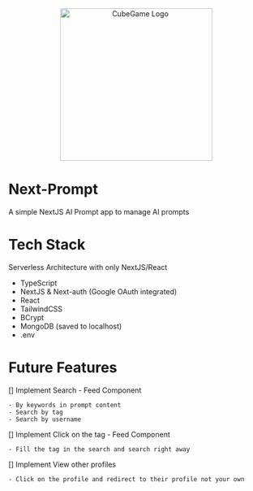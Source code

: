 <div align="center">
    <img src="https://github.com/ZinWR/next-prompt/assets/97579692/c2bff7f4-d959-4e5b-ab93-ada31f7a6dbf" alt="CubeGame Logo" width="300" height="auto">
</div>

# Next-Prompt

A simple NextJS AI Prompt app to manage AI prompts

# Tech Stack

Serverless Architecture with only NextJS/React

- TypeScript
- NextJS & Next-auth (Google OAuth integrated)
- React
- TailwindCSS
- BCrypt
- MongoDB (saved to localhost)
- .env

# Future Features
[] Implement Search - Feed Component

    - By keywords in prompt content
    - Search by tag
    - Search by username

[] Implement Click on the tag - Feed Component

    - Fill the tag in the search and search right away

[] Implement View other profiles

    - Click on the profile and redirect to their profile not your own
